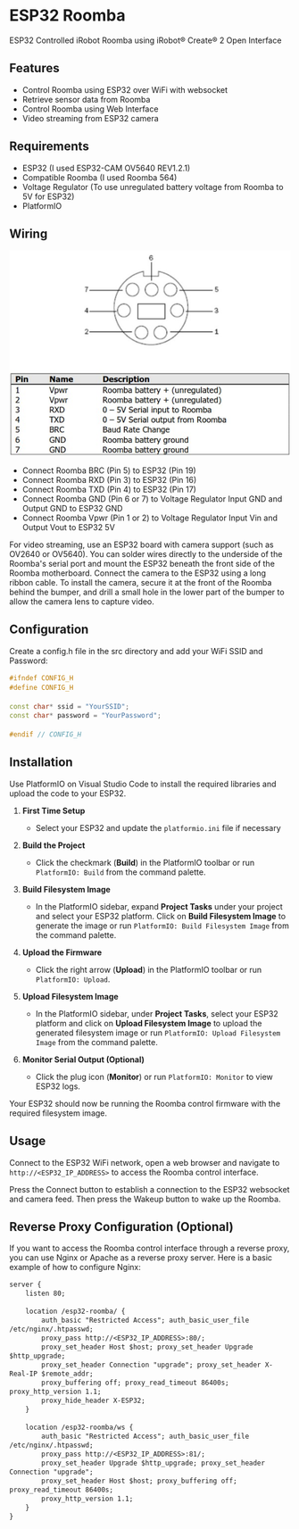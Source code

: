 # ESP32 Roomba

ESP32 Controlled iRobot Roomba using iRobot® Create® 2 Open Interface

## Features

- Control Roomba using ESP32 over WiFi with websocket
- Retrieve sensor data from Roomba
- Control Roomba using Web Interface
- Video streaming from ESP32 camera

## Requirements

- ESP32 (I used ESP32-CAM OV5640 REV1.2.1)
- Compatible Roomba (I used Roomba 564)
- Voltage Regulator (To use unregulated battery voltage from Roomba to 5V for ESP32)
- PlatformIO

## Wiring

![Roomba Pinouts](images/roomba-pinout.jpg)

- Connect Roomba BRC (Pin 5) to ESP32 (Pin 19)
- Connect Roomba RXD (Pin 3) to ESP32 (Pin 16)
- Connect Roomba TXD (Pin 4) to ESP32 (Pin 17)
- Connect Roomba GND (Pin 6 or 7) to Voltage Regulator Input GND and Output GND to ESP32 GND
- Connect Roomba Vpwr (Pin 1 or 2) to Voltage Regulator Input Vin and Output Vout to ESP32 5V

For video streaming, use an ESP32 board with camera support (such as OV2640 or OV5640). You can solder wires directly to the underside of the Roomba's serial port and mount the ESP32 beneath the front side of the Roomba motherboard. Connect the camera to the ESP32 using a long ribbon cable. To install the camera, secure it at the front of the Roomba behind the bumper, and drill a small hole in the lower part of the bumper to allow the camera lens to capture video.

## Configuration

Create a config.h file in the src directory and add your WiFi SSID and Password:

```cpp
#ifndef CONFIG_H
#define CONFIG_H

const char* ssid = "YourSSID";
const char* password = "YourPassword";

#endif // CONFIG_H
```

## Installation

Use PlatformIO on Visual Studio Code to install the required libraries and upload the code to your ESP32.

1. **First Time Setup**
    - Select your ESP32 and update the `platformio.ini` file if necessary

2. **Build the Project**
    - Click the checkmark (**Build**) in the PlatformIO toolbar or run `PlatformIO: Build` from the command palette.

3. **Build Filesystem Image**
    - In the PlatformIO sidebar, expand **Project Tasks** under your project and select your ESP32 platform. Click on **Build Filesystem Image** to generate the image or run `PlatformIO: Build Filesystem Image` from the command palette.

4. **Upload the Firmware**
    - Click the right arrow (**Upload**) in the PlatformIO toolbar or run `PlatformIO: Upload`.

5. **Upload Filesystem Image**
    - In the PlatformIO sidebar, under **Project Tasks**, select your ESP32 platform and click on **Upload Filesystem Image** to upload the generated filesystem image or run `PlatformIO: Upload Filesystem Image` from the command palette.

6. **Monitor Serial Output (Optional)**
    - Click the plug icon (**Monitor**) or run `PlatformIO: Monitor` to view ESP32 logs.

Your ESP32 should now be running the Roomba control firmware with the required filesystem image.

## Usage

Connect to the ESP32 WiFi network, open a web browser and navigate to `http://<ESP32_IP_ADDRESS>` to access the Roomba control interface.

Press the Connect button to establish a connection to the ESP32 websocket and camera feed. Then press the Wakeup button to wake up the Roomba.

## Reverse Proxy Configuration (Optional)

If you want to access the Roomba control interface through a reverse proxy, you can use Nginx or Apache as a reverse proxy server. Here is a basic example of how to configure Nginx:

```nginx
server {
    listen 80;

    location /esp32-roomba/ {
        auth_basic "Restricted Access"; auth_basic_user_file /etc/nginx/.htpasswd;
        proxy_pass http://<ESP32_IP_ADDRESS>:80/;
        proxy_set_header Host $host; proxy_set_header Upgrade $http_upgrade;
        proxy_set_header Connection "upgrade"; proxy_set_header X-Real-IP $remote_addr;
        proxy_buffering off; proxy_read_timeout 86400s; proxy_http_version 1.1;
        proxy_hide_header X-ESP32;
    }

    location /esp32-roomba/ws {
        auth_basic "Restricted Access"; auth_basic_user_file /etc/nginx/.htpasswd;
        proxy_pass http://<ESP32_IP_ADDRESS>:81/;
        proxy_set_header Upgrade $http_upgrade; proxy_set_header Connection "upgrade";
        proxy_set_header Host $host; proxy_buffering off; proxy_read_timeout 86400s;
        proxy_http_version 1.1;
    }
}
```
